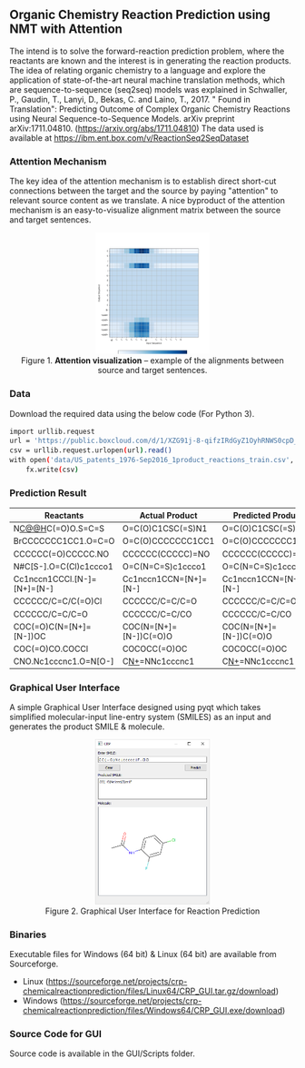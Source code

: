 ## Organic Chemistry Reaction Prediction using NMT with Attention

The intend is to solve the forward-reaction prediction problem, where the reactants are known and the interest is in generating the reaction products. The idea of relating organic chemistry to a language and explore the application of state-of-the-art neural machine translation methods, which are sequence-to-sequence (seq2seq) models was explained in Schwaller, P., Gaudin, T., Lanyi, D., Bekas, C. and Laino, T., 2017. " Found in Translation": Predicting Outcome of Complex Organic Chemistry Reactions using Neural Sequence-to-Sequence Models. arXiv preprint arXiv:1711.04810.
(https://arxiv.org/abs/1711.04810)
The data used is available at https://ibm.ent.box.com/v/ReactionSeq2SeqDataset
### Attention Mechanism

The key idea of the attention mechanism is to establish direct short-cut connections between the target and the source by paying "attention" to relevant source content as we translate. A nice byproduct of the attention mechanism is an easy-to-visualize alignment matrix between the source and target sentences.

<p align="center">
<img width="40%" src="images/attention.png" />
<br>
Figure 1. <b>Attention visualization</b> – example of the alignments between source
and target sentences.
</p>

### Data

Download the required data using the below code (For Python 3).

```sh
import urllib.request
url = 'https://public.boxcloud.com/d/1/XZG91j-8-qifzIRdGyZ1OyhRNWS0cpD_MEGfgrpUjf-slwxt1hb-boJ3ZrG7CxguLlU3co4HMIlFs5FM59jHdz4x_2q80XXiPjRSTQtvcqWcHK2rPAiFyuEmIdFeg6fP2zNlttFQujmxwgeQe8C3xGBlsD73fAbEpKlMJk8fZPPbDnraqSjrz3QPiMACoR1Nwbrl9NdBhvptzzoqEzJ8dZ1vrIXRYnRVgn0Vzmh-DvhC6rAL_N95xjsJOvQx3qnA7rtxiUOum0WrnUeyOj22Pkj4PHH5TrBvHjCBcMAXSQSaPM8wyUABeypxJ5gZjqaN3IvZMVj32knzan8QpE3TDQxMmV7bC-YZp-j0zgoSZKewAjRURhIirkkGmI7tfmXS8evVu8AeRpjDyIlLVmChqdqi_UQt_J7kOjzZ5BKv9LlA5jDyhLUYkjoGnQXbr7ZgSrf1Nut_ygtrYeBkJJ9s0kTmgEDml2l2W74sf6OyuFm8BIxP8b022EgKA0bPsnBJqOigi4FN18t8YlAklpA06JMywd2Acpg0BNLAmRTGnkSC3rJrU7blVUMB6k7Gn-L6Z-c6EtLj6USo3KLU_Yf5KXRLwRE4JBhEEbB12SzJGmpZIFdZTpjOCz1nIZW_pNn7ybJ7yM1DaJkNoK4Fduh_-dM1qp6iGj-qNwQFpUfZJeI-qjYUG59H4TvBClfY-bv_Z3HHW-lj5FbAQFYVypOJsRsP18wowbq-OanmfTSLoDRV3p0wNQLXXdug_kgo0mmmDYyRg89iAilyZCvwSjRsJdIGemQSaUnaaEfahOY0gcld6YrxpEhyYECeeubEDnkWc_c3N4HeT9Co5rlrv2n709uHtNrBu4ObzzMZK3xmiqU_chySiqHIhTxfUmRTkq4v6Q-jtMKInCV69H5Hm06iJhHOH6uan1VWelRfhaPbZ11mJJzOlHDkqBRtTx8AGB2gjRcikImtfLxq3_eXmte-79KYfh3_JI8mWWwHQwY6WSVna93Necqm87a5Pmfhk2m-s7zzD50QDeKdT9yNJ7FhWiturzVtPRBKTgzDPsaSdKRFUe0YGB1RS-fvKGu5b0_0Y6t4ZS3eDBBSTVoHhbjsbvfb9oaGd-MwU3UbcEJqlguMd8gVPbgPlHHx_HtZ4uM_rr1_lDL9OqCJ0vKo4jN0bBHPrjum7vJ_0ChIoBsF_fOD7vTpp2NK5at6Z7mIBLf3Rjbg7weyXwadigp5bB3njdV6Cn2IMtNL2C2FtNbl1g6OiOTtQh4g7vqbulkq/download'
csv = urllib.request.urlopen(url).read()
with open('data/US_patents_1976-Sep2016_1product_reactions_train.csv', 'wb') as fx:
    fx.write(csv)
```

### Prediction Result

| Reactants | Actual Product | Predicted Product |  T/F |
| ------ | ------ | ------ | ------ |
| N[C@@H](CS)C(=O)O.S=C=S | O=C(O)C1CSC(=S)N1 | O=C(O)C1CSC(=S)N1 | True |
| BrCCCCCCC1CC1.O=C=O | O=C(O)CCCCCCC1CC1 | O=C(O)CCCCCCC1CC1 | True |
| CCCCCC(=O)CCCCC.NO | CCCCCC(CCCCC)=NO | CCCCCC(CCCCC)=NO | True |
| N#C[S-].O=C(Cl)c1ccco1 | O=C(N=C=S)c1ccco1 | O=C(N=C=S)c1ccco1 | True |
| Cc1nccn1CCCl.[N-]=[N+]=[N-] | Cc1nccn1CCN=[N+]=[N-] | Cc1nccn1CCN=[N+]=[N-] | True |
| CCCCCC/C=C/C(=O)Cl | CCCCCC/C=C/C=O | CCCCCC/C=C/C=O | True |
| CCCCCC/C=C/C=O | CCCCCC/C=C/CO | CCCCCC/C=C/CO | True |
| COC(=O)C(N=[N+]=[N-])OC | COC(N=[N+]=[N-])C(=O)O | COC(N=[N+]=[N-])C(=O)O | True |
| COC(=O)CO.COCCl | COCOCC(=O)OC | COCOCC(=O)OC | True |
| CNO.Nc1cccnc1.O=N[O-] | C[N+]([O-])=NNc1cccnc1 | C[N+]([O-])=NNc1cccnc1 | True |

### Graphical User Interface

A simple Graphical User Interface designed using pyqt which takes simplified molecular-input line-entry system (SMILES) as an input and generates the product SMILE & molecule.

<p align="center">
<img width="40%" src="GUI/Images/gui.png" />
<br>
Figure 2. Graphical User Interface for Reaction Prediction
</p>

### Binaries

Executable files for Windows (64 bit) & Linux (64 bit) are available from Sourceforge.

- Linux (https://sourceforge.net/projects/crp-chemicalreactionprediction/files/Linux64/CRP_GUI.tar.gz/download)
- Windows (https://sourceforge.net/projects/crp-chemicalreactionprediction/files/Windows64/CRP_GUI.exe/download)

### Source Code for GUI

Source code is available in the GUI/Scripts folder.
